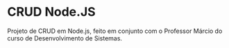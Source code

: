 
 # CRUD Node.JS

 Projeto de CRUD em Node.js, feito em conjunto com o Professor Márcio do curso de Desenvolvimento de Sistemas.
